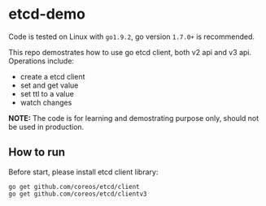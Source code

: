 # etcd-demo

Code is tested on Linux with `go1.9.2`, go version `1.7.0+` is recommended.

This repo demostrates how to use go etcd client, both v2 api and v3 api. Operations include:

- create a etcd client
- set and get value
- set ttl to a value
- watch changes

**NOTE:** The code is for learning and demostrating purpose only, should not be used in production.

## How to run

Before start, please install etcd client library:

```
go get github.com/coreos/etcd/client
go get github.com/coreos/etcd/clientv3
```
